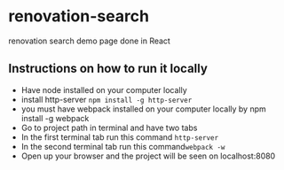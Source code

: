 # renovation-search
renovation search demo page done in React

## Instructions on how to run it locally
- Have node installed on your computer locally
- install http-server ``` npm install -g http-server ```
- you must have webpack installed on your computer locally by npm install -g webpack
- Go to project path in terminal and have two tabs 
- In the first terminal tab run this command ``` http-server ```
- In the second terminal tab run this command``` webpack -w ```
- Open up your browser and the project will be seen on localhost:8080
